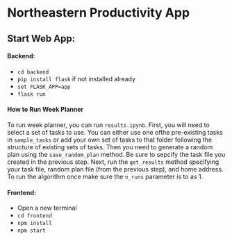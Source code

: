 # Northeastern Productivity App

## Start Web App:

#### Backend:

- `cd backend`
- `pip install flask` if not installed already
- `set FLASK_APP=app`
- `flask run`

#### How to Run Week Planner
To run week planner, you can run `results.ipynb`. First, you will need to select a set of tasks to use. You can either use one ofthe pre-existing tasks in `sample_tasks` or add your own set of tasks to that folder following the structure of existing sets of tasks. Then you need to generate a random plan using the `save_random_plan` method. Be sure to sepcify the task file you created in the previous step. Next, run the `get_results` method specifying your task file, random plan file (from the previous step), and home address. To run the algorithm once make sure the `n_runs` parameter is to as 1. 

#### Frontend:

- Open a new terminal
- `cd frontend`
- `npm install`
- `npm start`

